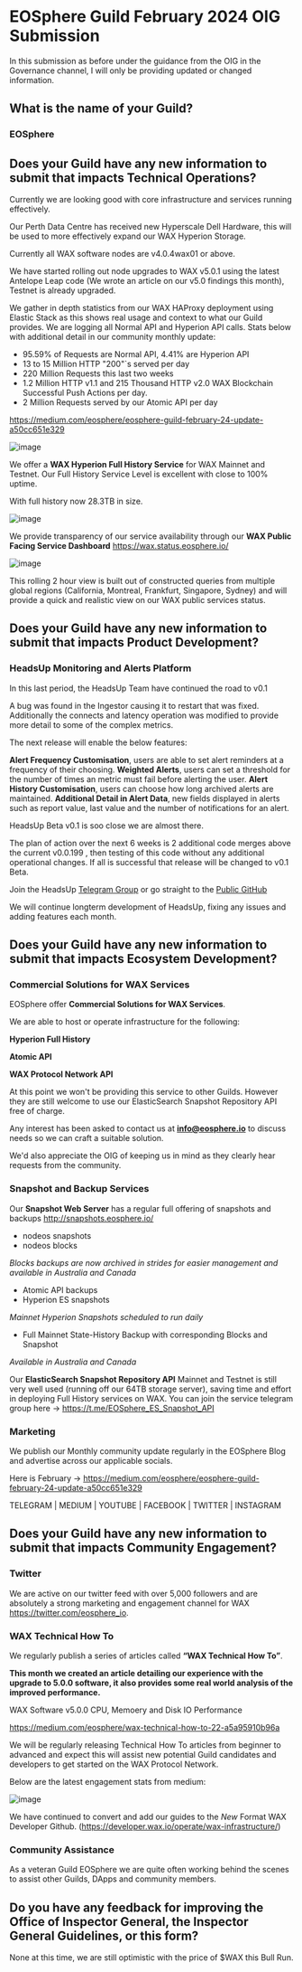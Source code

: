 # EOSphere Guild February 2024 OIG Submission

In this submission as before under the guidance from the OIG in the Governance channel, I will only be providing updated or changed information. 

## What is the name of your Guild?

### EOSphere

## Does your Guild have any new information to submit that impacts Technical Operations?

Currently we are looking good with core infrastructure and services running effectively.

Our Perth Data Centre has received new Hyperscale Dell Hardware, this will be used to more effectively expand our WAX Hyperion Storage.

Currently all WAX software nodes are v4.0.4wax01 or above.

We have started rolling out node upgrades to WAX v5.0.1 using the latest Antelope Leap code (We wrote an article on our v5.0 findings this month), Testnet is already upgraded.

We gather in depth statistics from our WAX HAProxy deployment using Elastic Stack as this shows real usage and context to what our Guild provides. We are logging all Normal API and Hyperion API calls. Stats below with additional detail in our community monthly update:
- 95.59% of Requests are Normal API, 4.41% are Hyperion API
- 13 to 15 Million HTTP "200"`s served per day
- 220 Million Requests this last two weeks
- 1.2 Million HTTP v1.1 and 215 Thousand HTTP v2.0 WAX Blockchain Successful Push Actions per day.
- 2 Million Requests served by our Atomic API per day

https://medium.com/eosphere/eosphere-guild-february-24-update-a50cc651e329

![image](https://github.com/Rossco99/waxguilds/assets/12730423/0680ecbb-08c7-4e3f-96bf-f50b40e08915)

We offer a **WAX Hyperion Full History Service** for WAX Mainnet and Testnet. Our Full History Service Level is excellent with close to 100% uptime.

With full history now 28.3TB in size.

![image](https://github.com/Rossco99/waxguilds/assets/12730423/95a920b2-4850-4c7f-8d25-45ccbb7a4aae)

We provide transparency of our service availability through our **WAX Public Facing Service Dashboard** https://wax.status.eosphere.io/

![image](https://github.com/Rossco99/waxguilds/assets/12730423/3658403d-70d4-4868-8b8d-fe25d0c1f5fa)

This rolling 2 hour view is built out of constructed queries from multiple global regions (California, Montreal, Frankfurt, Singapore, Sydney) and will provide a quick and realistic view on our WAX public services status.

## Does your Guild have any new information to submit that impacts Product Development?

### HeadsUp Monitoring and Alerts Platform
In this last period, the HeadsUp Team have continued the road to v0.1

A bug was found in the Ingestor causing it to restart that was fixed. Additionally the connects and latency operation was modified to provide more detail to some of the complex metrics.

The next release will enable the below features:

**Alert Frequency Customisation**, users are able to set alert reminders at a frequency of their choosing.
**Weighted Alerts**, users can set a threshold for the number of times an metric must fail before alerting the user.
**Alert History Customisation**, users can choose how long archived alerts are maintained.
**Additional Detail in Alert Data**, new fields displayed in alerts such as report value, last value and the number of notifications for an alert.

HeadsUp Beta v0.1 is soo close we are almost there.

The plan of action over the next 6 weeks is 2 additional code merges above the current v0.0.199 , then testing of this code without any additional operational changes. If all is successful that release will be changed to v0.1 Beta.

Join the HeadsUp [Telegram Group](https://t.me/headsup_monitoring_alerts) or go straight to the [Public GitHub](https://github.com/eosphere/HeadsUp-Monitoring-Alerts)

We will continue longterm development of HeadsUp, fixing any issues and adding features each month. 

## Does your Guild have any new information to submit that impacts Ecosystem Development?

### Commercial Solutions for WAX Services
EOSphere offer **Commercial Solutions for WAX Services**. 

We are able to host or operate infrastructure for the following:

**Hyperion Full History**

**Atomic API**

**WAX Protocol Network API**

At this point we won't be providing this service to other Guilds. However they are still welcome to use our ElasticSearch Snapshot Repository API free of charge.

Any interest has been asked to contact us at **info@eosphere.io** to discuss needs so we can craft a suitable solution. 

We'd also appreciate the OIG of keeping us in mind as they clearly hear requests from the community.

### Snapshot and Backup Services
Our **Snapshot Web Server** has a regular full offering of snapshots and backups http://snapshots.eosphere.io/
- nodeos snapshots
- nodeos blocks

_Blocks backups are now archived in strides for easier management and available in Australia and Canada_

- Atomic API backups
- Hyperion ES snapshots

_Mainnet Hyperion Snapshots scheduled to run daily_

- Full Mainnet State-History Backup with corresponding Blocks and Snapshot

_Available in Australia and Canada_

Our **ElasticSearch Snapshot Repository API** Mainnet and Testnet is still very well used (running off our 64TB storage server), saving time and effort in deploying Full History services on WAX. You can join the service telegram group here -> https://t.me/EOSphere_ES_Snapshot_API

### Marketing
We publish our Monthly community update regularly in the EOSphere Blog and advertise across our applicable socials.

Here is February -> https://medium.com/eosphere/eosphere-guild-february-24-update-a50cc651e329

TELEGRAM | MEDIUM | YOUTUBE | FACEBOOK | TWITTER | INSTAGRAM

## Does your Guild have any new information to submit that impacts Community Engagement?
### Twitter
We are active on our twitter feed with over 5,000 followers and are absolutely a strong marketing and engagement channel for WAX https://twitter.com/eosphere_io.

### WAX Technical How To
We regularly publish a series of articles called **“WAX Technical How To”**. 

**This month we created an article detailing our experience with the upgrade to 5.0.0 software, it also provides some real world analysis of the improved performance.**

WAX Software v5.0.0 CPU, Memoery and Disk IO Performance

https://medium.com/eosphere/wax-technical-how-to-22-a5a95910b96a

We will be regularly releasing Technical How To articles from beginner to advanced and expect this will assist new potential Guild candidates and developers to get started on the WAX Protocol Network.

Below are the latest engagement stats from medium:

![image](https://github.com/Rossco99/waxguilds/assets/12730423/23e6b57c-ce1b-49e1-846a-8efab9eba3aa)

We have continued to convert and add our guides to the *New* Format WAX Developer Github. (https://developer.wax.io/operate/wax-infrastructure/) 

### Community Assistance
As a veteran Guild EOSphere we are quite often working behind the scenes to assist other Guilds, DApps and community members.

## Do you have any feedback for improving the Office of Inspector General, the Inspector General Guidelines, or this form?
None at this time, we are still optimistic with the price of $WAX this Bull Run.
